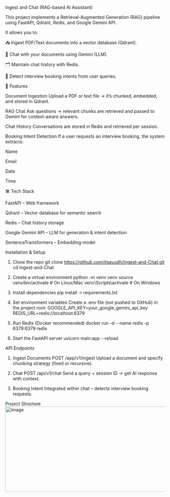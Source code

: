 Ingest and Chat (RAG-based AI Assistant)

This project implements a Retrieval-Augmented Generation (RAG) pipeline using FastAPI, Qdrant, Redis, and Google Gemini API.

It allows you to:

📥 Ingest PDF/Text documents into a vector database (Qdrant).

💬 Chat with your documents using Gemini (LLM).

🗂 Maintain chat history with Redis.

📅 Detect interview booking intents from user queries.

🚀 Features

Document Ingestion
Upload a PDF or text file → it’s chunked, embedded, and stored in Qdrant.

RAG Chat
Ask questions → relevant chunks are retrieved and passed to Gemini for context-aware answers.

Chat History
Conversations are stored in Redis and retrieved per session.

Booking Intent Detection
If a user requests an interview booking, the system extracts:

Name

Email

Date

Time

🛠️ Tech Stack

FastAPI
 – Web framework

Qdrant
 – Vector database for semantic search

Redis
 – Chat history storage

Google Gemini API
 – LLM for generation & intent detection

SentenceTransformers
 – Embedding model

 Installation & Setup
 1. Clone the repo
    git clone https://github.com/itsayudh/Ingest-and-Chat.git
    cd Ingest-and-Chat
    
 2. Create a virtual environment
    python -m venv venv
    source venv/bin/activate   # On Linux/Mac
    venv\Scripts\activate      # On Windows
  
 3. Install dependencies
    pip install -r requirements.txt

 4. Set environment variables
    Create a .env file (not pushed to GitHub) in the project root:
    GOOGLE_API_KEY=your_google_gemini_api_key
    REDIS_URL=redis://localhost:6379

 5. Run Redis (Docker recommended)
    docker run -d --name redis -p 6379:6379 redis

 6. Start the FastAPI server
    uvicorn main:app --reload

API Endpoints
1. Ingest Documents
POST /app/v1/ingest
Upload a document and specify chunking strategy (fixed or recursive).

2. Chat
POST /api/v1/chat
Send a query + session ID → get AI response with context.

3. Booking Intent
Integrated within chat – detects interview booking requests.

Project Structure
<img width="804" height="269" alt="image" src="https://github.com/user-attachments/assets/9ac13bac-b07d-4665-87c2-e310f95055b6" />

